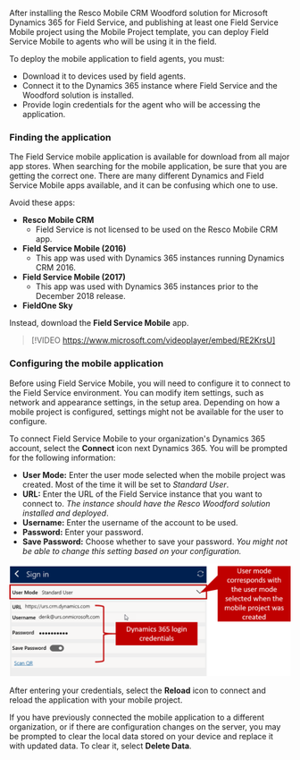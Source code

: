 After installing the Resco Mobile CRM Woodford solution for Microsoft Dynamics 365 for Field Service, and publishing at least one Field Service Mobile project using the Mobile Project template, you can deploy Field Service Mobile to agents who will be using it in the field.

To deploy the mobile application to field agents, you must:

- Download it to devices used by field agents.
- Connect it to the Dynamics 365 instance where Field Service and the Woodford solution is installed.
- Provide login credentials for the agent who will be accessing the application.

### Finding the application

The Field Service mobile application is available for download from all major app stores. When searching for the mobile application, be sure that you are getting the correct one. There are many different Dynamics and Field Service Mobile apps available, and it can be confusing which one to use.

Avoid these apps:

- **Resco Mobile CRM**
  - Field Service is not licensed to be used on the Resco Mobile CRM app.
- **Field Service Mobile (2016)**
  - This app was used with Dynamics 365 instances running Dynamics CRM 2016.
- **Field Service Mobile (2017)**
  - This app was used with Dynamics 365 instances prior to the December 2018 release.
- **FieldOne Sky**

Instead, download the **Field Service Mobile** app.

> [!VIDEO https://www.microsoft.com/videoplayer/embed/RE2KrsU]

### Configuring the mobile application

Before using Field Service Mobile, you will need to configure it to connect to the Field Service environment. You can modify item settings, such as network and appearance settings, in the setup area. Depending on how a mobile project is configured, settings might not be available for the user to configure. 

To connect Field Service Mobile to your organization's Dynamics 365 account, select the **Connect** icon next Dynamics 365. You will be prompted for the following information:

- **User Mode:** Enter the user mode selected when the mobile project was created. Most of the time it will be set to *Standard User*.
- **URL:** Enter the URL of the Field Service instance that you want to connect to. *The instance should have the Resco Woodford solution installed and deployed*.
- **Username:** Enter the username of the account to be used.
- **Password:** Enter your password.
- **Save Password:** Choose whether to save your password. *You might not be able to change this setting based on your configuration.*

![Sign in window](../media/MO-Unit3-2.png)

After entering your credentials, select the **Reload** icon to connect and reload the application with your mobile project.

If you have previously connected the mobile application to a different organization, or if there are configuration changes on the server, you may be prompted to clear the local data stored on your device and replace it with updated data. To clear it, select **Delete Data**.
